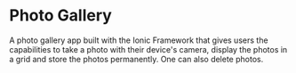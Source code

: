 # Photo Gallery

A photo gallery app built with the Ionic Framework that gives users the capabilities to take a photo with their device's camera, display the photos in a grid and store the photos permanently. One can also delete photos.
